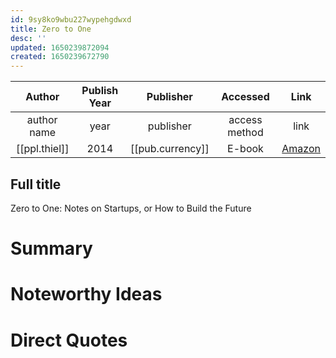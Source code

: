 ```yaml
---
id: 9sy8ko9wbu227wypehgdwxd
title: Zero to One
desc: ''
updated: 1650239872094
created: 1650239672790
---
```



| Author | Publish Year | Publisher | Accessed | Link |
| :-------: | :------------:|:------------:|:------:| :---: |
| author name| year | publisher | access method | link |
| [[ppl.thiel]] | 2014 | [[pub.currency]] | E-book | [Amazon](https://www.amazon.com/Zero-One-Notes-Startups-Future-ebook/dp/B00J6YBOFQ/ref=sr_1_1?crid=JJ4LQLH08TXM&keywords=zero+to+one&qid=1650239688&sprefix=zero+to+one%2Caps%2C176&sr=8-1)

 ## Full title
 Zero to One: Notes on Startups, or How to Build the Future

# Summary

# Noteworthy Ideas

# Direct Quotes
